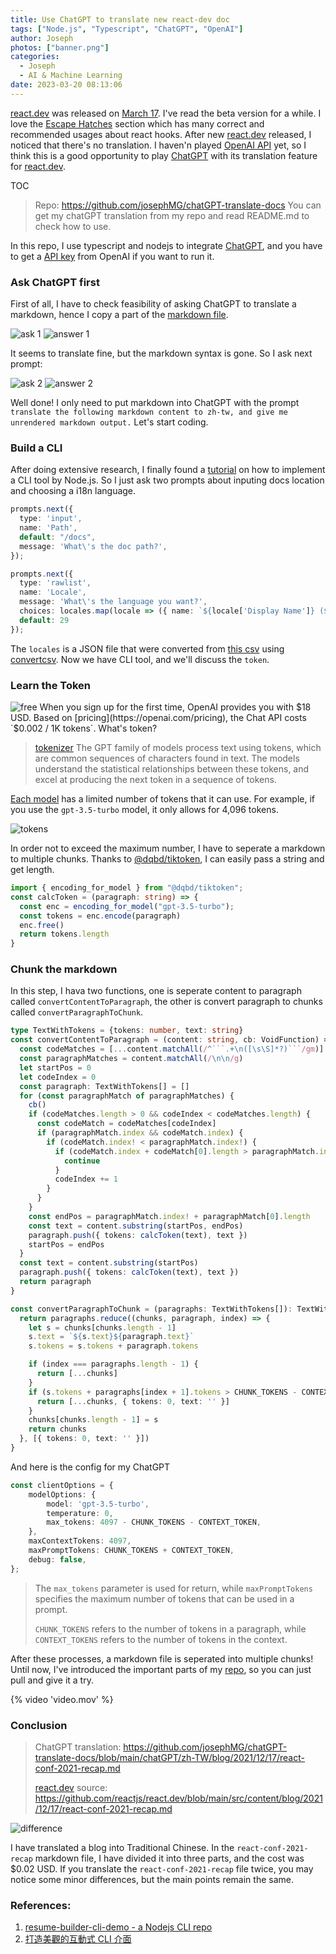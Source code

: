 ```yaml
---
title: Use ChatGPT to translate new react-dev doc
tags: ["Node.js", "Typescript", "ChatGPT", "OpenAI"]
author: Joseph
photos: ["banner.png"]
categories:
  - Joseph
  - AI & Machine Learning
date: 2023-03-20 08:13:06
---
```


[react.dev](https://react.dev/) was released on [March 17](https://github.com/reactjs/react.dev/issues/3308#issuecomment-1472708675). I've read the beta version for a while. I love the [Escape Hatches](https://react.dev/learn/escape-hatches) section which has many correct and recommended usages about react hooks. After new [react.dev](https://react.dev/) released, I noticed that there's no translation. I haven'n played [OpenAI API](https://platform.openai.com/overview) yet, so I think this is a good opportunity to play [ChatGPT](https://chat.openai.com/chat) with its translation feature for [react.dev](https://react.dev/).

TOC
<!-- toc -->

<!-- more -->
> Repo: https://github.com/josephMG/chatGPT-translate-docs
> You can get my chatGPT translation from my repo and read README.md to check how to use.

In this repo, I use typescript and nodejs to integrate [ChatGPT](https://chat.openai.com), and you have to get a [API key](https://platform.openai.com/account/api-keys) from OpenAI if you want to run it.
### Ask ChatGPT first

First of all, I have to check feasibility of asking ChatGPT to translate a markdown, hence I copy a part of the [markdown file](https://raw.githubusercontent.com/reactjs/react.dev/main/src/content/blog/2021/12/17/react-conf-2021-recap.md). 

![ask 1](ask-1.png)
![answer 1](answer-1.png)

It seems to translate fine, but the markdown syntax is gone. So I ask next prompt:

![ask 2](ask-2.png)
![answer 2](answer-2.png)

Well done! I only need to put markdown into ChatGPT with the prompt `translate the following markdown content to zh-tw, and give me unrendered markdown output.` Let's start coding.

### Build a CLI

After doing extensive research, I finally found a [tutorial](https://fullstackladder.dev/blog/2022/03/06/node-packages-to-create-beauty-cli/) on how to implement a CLI tool by Node.js. So I just ask two prompts about inputing docs location and choosing a i18n language.

```typescript
prompts.next({
  type: 'input',
  name: 'Path',
  default: "/docs",
  message: 'What\'s the doc path?',
});

prompts.next({
  type: 'rawlist',
  name: 'Locale',
  message: 'What\'s the language you want?',
  choices: locales.map(locale => ({ name: `${locale['Display Name']} (${locale['Language Culture Name']})`, value: locale['Language Culture Name']})),
  default: 29
});
```

The `locales` is a JSON file that were converted from [this csv](https://github.com/ladjs/country-language/blob/master/dataCompilation/dataSources/language_codes_ms.csv) using [convertcsv](https://www.convertcsv.com/csv-to-json.htm). Now we have CLI tool, and we'll discuss the `token`.

### Learn the Token

![free](free.png)
When you sign up for the first time, OpenAI provides you with $18 USD. Based on [pricing](https://openai.com/pricing), the Chat API costs `$0.002 / 1K tokens`. What's token? 

> [tokenizer](https://platform.openai.com/tokenizer)
> The GPT family of models process text using tokens, which are common sequences of characters found in text. The models understand the statistical relationships between these tokens, and excel at producing the next token in a sequence of tokens.

[Each model](https://platform.openai.com/docs/models/overview) has a limited number of tokens that it can use. For example, if you use the `gpt-3.5-turbo` model, it only allows for 4,096 tokens.

![tokens](tokens.png)

In order not to exceed the maximum number, I have to seperate a markdown to multiple chunks. Thanks to [@dqbd/tiktoken](https://www.npmjs.com/package/@dqbd/tiktoken), I can easily pass a string and get length.

```typescript
import { encoding_for_model } from "@dqbd/tiktoken";
const calcToken = (paragraph: string) => {
  const enc = encoding_for_model("gpt-3.5-turbo");
  const tokens = enc.encode(paragraph)
  enc.free()
  return tokens.length
}
```

### Chunk the markdown

In this step, I hava two functions, one is seperate content to paragraph called `convertContentToParagraph`, the other is convert paragraph to chunks called `convertParagraphToChunk`.

```typescript
type TextWithTokens = {tokens: number, text: string}
const convertContentToParagraph = (content: string, cb: VoidFunction) => {
  const codeMatches = [...content.matchAll(/^```.+\n([\s\S]*?)```/gm)]
  const paragraphMatches = content.matchAll(/\n\n/g)
  let startPos = 0
  let codeIndex = 0
  const paragraph: TextWithTokens[] = []
  for (const paragraphMatch of paragraphMatches) {
    cb()
    if (codeMatches.length > 0 && codeIndex < codeMatches.length) {
      const codeMatch = codeMatches[codeIndex]
      if (paragraphMatch.index && codeMatch.index) {
        if (codeMatch.index! < paragraphMatch.index!) {
          if (codeMatch.index + codeMatch[0].length > paragraphMatch.index) {
            continue
          }
          codeIndex += 1
        }
      }
    }
    const endPos = paragraphMatch.index! + paragraphMatch[0].length
    const text = content.substring(startPos, endPos)
    paragraph.push({ tokens: calcToken(text), text })
    startPos = endPos
  }
  const text = content.substring(startPos)
  paragraph.push({ tokens: calcToken(text), text })
  return paragraph
}

const convertParagraphToChunk = (paragraphs: TextWithTokens[]): TextWithTokens[] => {
  return paragraphs.reduce((chunks, paragraph, index) => {
    let s = chunks[chunks.length - 1]
    s.text = `${s.text}${paragraph.text}`
    s.tokens = s.tokens + paragraph.tokens

    if (index === paragraphs.length - 1) {
      return [...chunks]
    }
    if (s.tokens + paragraphs[index + 1].tokens > CHUNK_TOKENS - CONTEXT_TOKEN) {
      return [...chunks, { tokens: 0, text: '' }]
    }
    chunks[chunks.length - 1] = s
    return chunks
  }, [{ tokens: 0, text: '' }])
}
```

And here is the config for my ChatGPT

```typescript
const clientOptions = {
    modelOptions: {
        model: 'gpt-3.5-turbo',
        temperature: 0,
        max_tokens: 4097 - CHUNK_TOKENS - CONTEXT_TOKEN,
    },
    maxContextTokens: 4097,
    maxPromptTokens: CHUNK_TOKENS + CONTEXT_TOKEN,
    debug: false,
};
```

> The `max_tokens` parameter is used for return, while `maxPromptTokens` specifies the maximum number of tokens that can be used in a prompt. 
> 
> `CHUNK_TOKENS` refers to the number of tokens in a paragraph, while `CONTEXT_TOKENS` refers to the number of tokens in the context.

After these processes, a markdown file is seperated into multiple chunks! Until now, I've introduced the important parts of my [repo](https://github.com/josephMG/chatGPT-translate-docs), so you can just pull and give it a try. 

{% video 'video.mov' %}

### Conclusion

> ChatGPT translation: https://github.com/josephMG/chatGPT-translate-docs/blob/main/chatGPT/zh-TW/blog/2021/12/17/react-conf-2021-recap.md
>
> [react.dev](https://react.dev) source: https://github.com/reactjs/react.dev/blob/main/src/content/blog/2021/12/17/react-conf-2021-recap.md

![difference](difference.png)

I have translated a blog into Traditional Chinese. In the `react-conf-2021-recap` markdown file, I have divided it into three parts, and the cost was $0.02 USD. If you translate the `react-conf-2021-recap` file twice, you may notice some minor differences, but the main points remain the same.


### References:
1. [resume-builder-cli-demo - a Nodejs CLI repo](https://github.com/wellwind/resume-builder-cli-demo/tree/master)
2. [打造美觀的互動式 CLI 介面](https://fullstackladder.dev/blog/2022/03/06/node-packages-to-create-beauty-cli/)
